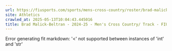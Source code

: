 ```yaml
---
url: https://fiusports.com/sports/mens-cross-country/roster/brad-malick-beltran/12924
site: Athletics
crawled_at: 2025-05-13T10:04:43.445016
title: Brad Malick-Beltran - 2024-25 - Men's Cross Country/ Track - FIU Athletics
---
```


Error generating fit markdown: '<' not supported between instances of 'int' and 'str'